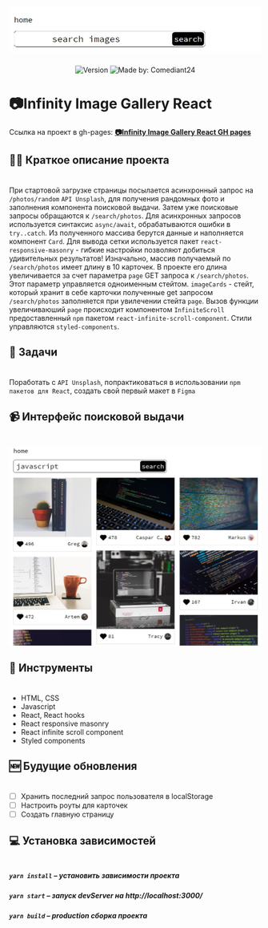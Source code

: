 <h1 align="center">
    <img alt="Infinity Image Gallery" src="./public/readme-header.jpg">
</h1>
<p align="center">
    <img alt="Version" src="https://img.shields.io/github/package-json/v/Comediant24/pomodoro-react" />
    <img alt="Made by: Comediant24" src="https://img.shields.io/badge/made%20by-Comediant24-blue" />
</p>

# 📷Infinity Image Gallery React

Ссылка на проект в gh-pages: **[📷Infinity Image Gallery React GH pages](https://comediant24.github.io/infinity-gallery-react/)**

## ✍🏻 Краткое описание проекта

#

При стартовой загрузке страницы посылается асинхронный запрос на `/photos/random` `API Unsplash`, для получения рандомных фото и заполнения компонента поисковой выдачи. Затем уже поисковые запросы обращаются к `/search/photos`. Для асинхронных запросов используется синтаксис `async/await`, обрабатываются ошибки в `try..catch`. Из полученного массива берутся данные и наполняется компонент `Card`. Для вывода сетки используется пакет `react-responsive-masonry` - гибкие настройки позволяют добиться удивительных результатов! Изначально, массив получаемый по `/search/photos` имеет длину в 10 карточек. В проекте его длина увеличивается за счет параметра `page` GET запроса к `/search/photos`. Этот параметр управляется одноименным стейтом. `imageCards` - стейт, который хранит в себе карточки полученные get запросом `/search/photos` заполняется при увилечении стейта `page`. Вызов функции увеличиваюший `page` происходит компонентом `InfiniteScroll` предоставленный `npm` пакетом `react-infinite-scroll-component`. Стили управляются `styled-components`.

## 📖 Задачи

#

Поработать с `API Unsplash`, попрактиковаться в использовании `npm пакетов для React`, создать свой первый макет в `Figma`

## 📹 Интерфейс поисковой выдачи

#

![Интерфейс](./public/mainpage.jpg)

## 🧰 Инструменты

#

- HTML, CSS
- Javascript
- React, React hooks
- React responsive masonry
- React infinite scroll component
- Styled components

## 🆕 Будущие обновления

#

- [ ] Хранить последний запрос пользователя в localStorage
- [ ] Настроить роуты для карточек
- [ ] Создать главную страницу

## 💻 Установка зависимостей

#

##### `yarn install` – установить зависимости проекта

##### `yarn start` – запуск devServer на http://localhost:3000/

##### `yarn build` – production сборка проекта
